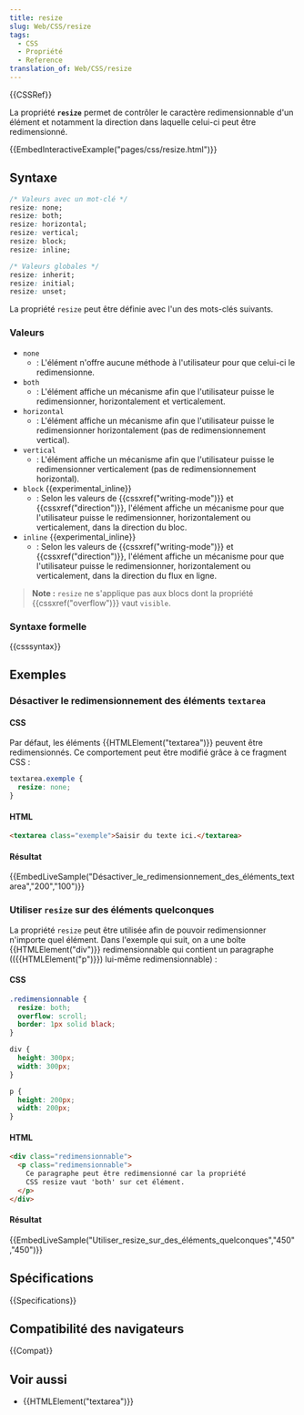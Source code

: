```yaml
---
title: resize
slug: Web/CSS/resize
tags:
  - CSS
  - Propriété
  - Reference
translation_of: Web/CSS/resize
---
```


{{CSSRef}}

La propriété **`resize`** permet de contrôler le caractère redimensionnable d'un élément et notamment la direction dans laquelle celui-ci peut être redimensionné.

{{EmbedInteractiveExample("pages/css/resize.html")}}

## Syntaxe

```css
/* Valeurs avec un mot-clé */
resize: none;
resize: both;
resize: horizontal;
resize: vertical;
resize: block;
resize: inline;

/* Valeurs globales */
resize: inherit;
resize: initial;
resize: unset;
```

La propriété `resize` peut être définie avec l'un des mots-clés suivants.

### Valeurs

- `none`
  - : L'élément n'offre aucune méthode à l'utilisateur pour que celui-ci le redimensionne.
- `both`
  - : L'élément affiche un mécanisme afin que l'utilisateur puisse le redimensionner, horizontalement et verticalement.
- `horizontal`
  - : L'élément affiche un mécanisme afin que l'utilisateur puisse le redimensionner horizontalement (pas de redimensionnement vertical).
- `vertical`
  - : L'élément affiche un mécanisme afin que l'utilisateur puisse le redimensionner verticalement (pas de redimensionnement horizontal).
- `block` {{experimental_inline}}
  - : Selon les valeurs de {{cssxref("writing-mode")}} et {{cssxref("direction")}}, l'élément affiche un mécanisme pour que l'utilisateur puisse le redimensionner, horizontalement ou verticalement, dans la direction du bloc.
- `inline` {{experimental_inline}}
  - : Selon les valeurs de {{cssxref("writing-mode")}} et {{cssxref("direction")}}, l'élément affiche un mécanisme pour que l'utilisateur puisse le redimensionner, horizontalement ou verticalement, dans la direction du flux en ligne.

> **Note :** `resize` ne s'applique pas aux blocs dont la propriété {{cssxref("overflow")}} vaut `visible`.

### Syntaxe formelle

{{csssyntax}}

## Exemples

### Désactiver le redimensionnement des éléments `textarea`

#### CSS

Par défaut, les éléments {{HTMLElement("textarea")}} peuvent être redimensionnés. Ce comportement peut être modifié grâce à ce fragment CSS :

```css
textarea.exemple {
  resize: none;
}
```

#### HTML

```html
<textarea class="exemple">Saisir du texte ici.</textarea>
```

#### Résultat

{{EmbedLiveSample("Désactiver_le_redimensionnement_des_éléments_textarea","200","100")}}

### Utiliser `resize` sur des éléments quelconques

La propriété `resize` peut être utilisée afin de pouvoir redimensionner n'importe quel élément. Dans l'exemple qui suit, on a une boîte {{HTMLElement("div")}} redimensionnable qui contient un paragraphe (({{HTMLElement("p")}}) lui-même redimensionnable) :

#### CSS

```css
.redimensionnable {
  resize: both;
  overflow: scroll;
  border: 1px solid black;
}

div {
  height: 300px;
  width: 300px;
}

p {
  height: 200px;
  width: 200px;
}
```

#### HTML

```html
<div class="redimensionnable">
  <p class="redimensionnable">
    Ce paragraphe peut être redimensionné car la propriété
    CSS resize vaut 'both' sur cet élément.
  </p>
</div>
```

#### Résultat

{{EmbedLiveSample("Utiliser_resize_sur_des_éléments_quelconques","450","450")}}

## Spécifications

{{Specifications}}

## Compatibilité des navigateurs

{{Compat}}

## Voir aussi

- {{HTMLElement("textarea")}}
